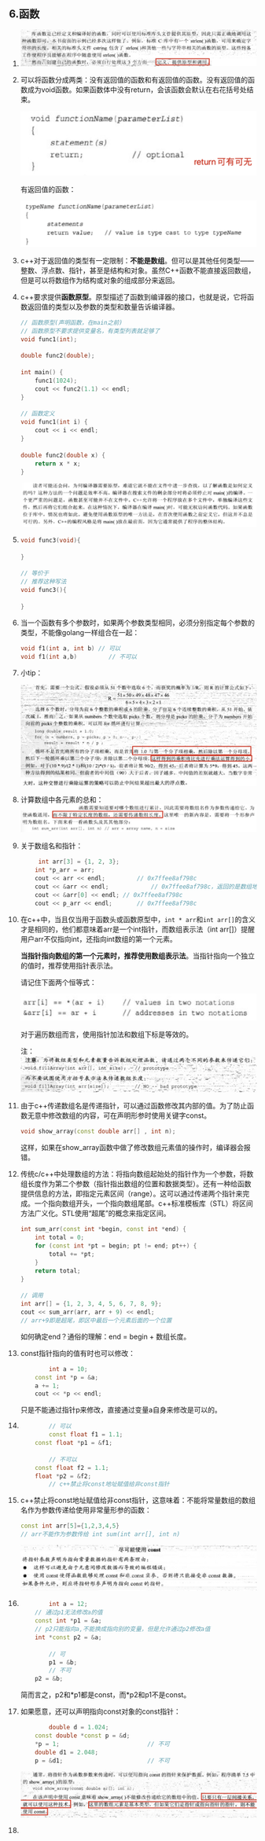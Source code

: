 ## 6.函数

1. ![image-20201123145652080](assets/image-20201123145652080.png)

2. 可以将函数分成两类：没有返回值的函数和有返回值的函数。没有返回值的函数成为void函数。如果函数体中没有return，会该函数会默认在右花括号处结束。

   ![image-20201123150618996](assets/image-20201123150618996.png)

   有返回值的函数：

   ![image-20201123150638532](assets/image-20201123150638532.png)

3. c++对于返回值的类型有一定限制：**不能是数组**。但可以是其他任何类型——整数、浮点数、指针，甚至是结构和对象。虽然C++函数不能直接返回数组，但是可以将数组作为结构或对象的组成部分来返回。

4. c++要求提供**函数原型**。原型描述了函数到编译器的接口，也就是说，它将函数返回值的类型以及参数的类型和数量告诉编译器。

   ```cpp
   // 函数原型(声明函数，在main之前)
   // 函数原型不要求提供变量名，有类型列表就足够了
   void func1(int);
   
   double func2(double);
   
   int main() {
       func1(1024);
       cout << func2(1.1) << endl;
   }
   
   // 函数定义
   void func1(int i) {
       cout << i << endl;
   }
   
   double func2(double x) {
       return x * x;
   }
   ```

   ![image-20201123153634148](assets/image-20201123153634148.png)

5. ```cpp
   void func3(void){
       
   }
   
   // 等价于
   // 推荐这种写法
   void func3(){
       
   }
   ```

6. 当一个函数有多个参数时，如果两个参数类型相同，必须分别指定每个参数的类型，不能像golang一样组合在一起：

   ```cpp
   void f1(int a, int b) // 可以
   void f1(int a,b)			// 不可以
   ```

7. 小tip：

   ![image-20201123161013644](assets/image-20201123161013644.png)![image-20201123161035257](assets/image-20201123161035257.png)

8. 计算数组中各元素的总和：![image-20201123161553194](assets/image-20201123161553194.png)

9. 关于数组名和指针：

   ```cpp
   		int arr[3] = {1, 2, 3};
       int *p_arr = arr;
       cout << arr << endl;			// 0x7ffee8af798c
       cout << &arr << endl;			// 0x7ffee8af798c，返回的是数组地址
       cout << &arr[0] << endl;	// 0x7ffee8af798c
       cout << p_arr << endl;		// 0x7ffee8af798c
   ```

10. 在c++中，当且仅当用于函数头或函数原型中，`int * arr`和`int arr[]`的含义才是相同的，他们都意味着arr是一个int指针，而数组表示法（int arr[]）提醒用户arr不仅指向int，还指向int数组的第一个元素。

    **当指针指向数组的第一个元素时，推荐使用数组表示法**。当指针指向一个独立的值时，推荐使用指针表示法。

    请记住下面两个恒等式：

    ![image-20201123165820571](assets/image-20201123165820571.png)

    对于遍历数组而言，使用指针加法和数组下标是等效的。

    注：![image-20201123170933895](assets/image-20201123170933895.png)

11. 由于c++传递数组名是传递指针，可以通过函数修改其内部的值。为了防止函数无意中修改数组的内容，可在声明形参时使用关键字const。

    ```cpp
    void show_array(const double arr[] , int n);
    ```

    这样，如果在show_array函数中做了修改数组元素值的操作时，编译器会报错。

12. 传统c/c++中处理数组的方法：将指向数组起始处的指针作为一个参数，将数组长度作为第二个参数（指针指出数组的位置和数据类型）。还有一种给函数提供信息的方法，即指定元素区间（range）。这可以通过传递两个指针来完成。一个指向数组开头，一个指向数组尾部。c++标准模板库（STL）将区间方法广义化。STL使用“超尾”的概念来指定区间。

    ```cpp
    int sum_arr(const int *begin, const int *end) {
        int total = 0;
        for (const int *pt = begin; pt != end; pt++) {
            total += *pt;
        }
        return total;
    }
    
    // 调用
    int arr[] = {1, 2, 3, 4, 5, 6, 7, 8, 9};
    cout << sum_arr(arr, arr + 9) << endl;
    // arr+9即是超尾，即区中最后一个元素后面的一个位置
    ```

    如何确定end？通俗的理解：end = begin + 数组长度。

13. const指针指向的值有时也可以修改：

    ```cpp
    		int a = 10;
        const int *p = &a;
        a += 1;
        cout << *p << endl;
    ```

    只是不能通过指针p来修改，直接通过变量a自身来修改是可以的。

14. ```cpp
    		// 可以
    		const float f1 = 1.1;
        const float *p1 = &f1;
    
    		// 不可以
        const float f2 = 1.1;
        float *p2 = &f2;
    		// c++禁止将const地址赋值给非const指针
    ```

15. c++禁止将const地址赋值给非const指针，这意味着：不能将常量数组的数组名作为参数传递给使用非常量形参的函数：

    ```cpp
    const int arr[5]={1,2,3,4,5}
    // arr不能作为参数传给 int sum(int arr[], int n)
    ```

    ![image-20201123210629427](assets/image-20201123210629427.png)

16. ```cpp
    		int a = 12;
        // 通过p1无法修改a的值
        const int *p1 = &a;
        // p2只能指向a,不能换成指向别的变量，但是允许通过p2修改a值
        int *const p2 = &a;
    		
    		// 可
    		p1 = &b;
    		// 不可
        p2 = &b;
    ```

    简而言之，p2和\*p1都是const，而\*p2和p1不是const。

17. 如果愿意，还可以声明指向const对象的const指针：

    ```cpp
    		double d = 1.024;
        const double *const p = &d;
        *p = 1;							// 不可
        double d1 = 2.048;
        p = &d1;						// 不可
    ```

    ![image-20201123211711138](assets/image-20201123211711138.png)

18. 

